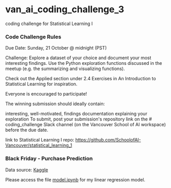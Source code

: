 # van_ai_coding_challenge_3
coding challenge for Statistical Learning I

### Code Challenge Rules
Due Date: Sunday, 21 October @ midnight (PST)

Challenge: Explore a dataset of your choice and document your most interesting findings. Use the Python exploration functions discussed in the meetup (e.g. the summarizing and visualizing functions).

Check out the Applied section under 2.4 Exercises in An Introduction to Statistical Learning for inspiration.

Everyone is encouraged to participate!

The winning submission should ideally contain:

interesting, well-motivated, findings
documentation explaining your exploration
To submit, post your submission's repository link on the # coding_challenge Slack channel (on the Vancouver School of AI workspace) before the due date.

link to Statistical Learning I repo: https://github.com/SchoolofAI-Vancouver/statistical_learning_1


### Black Friday - Purchase Prediction

Data source: [Kaggle](https://www.kaggle.com/abhisingh10p14/black-friday)

Please access the file [model.ipynb](src/model.ipynb) for my linear regression model.